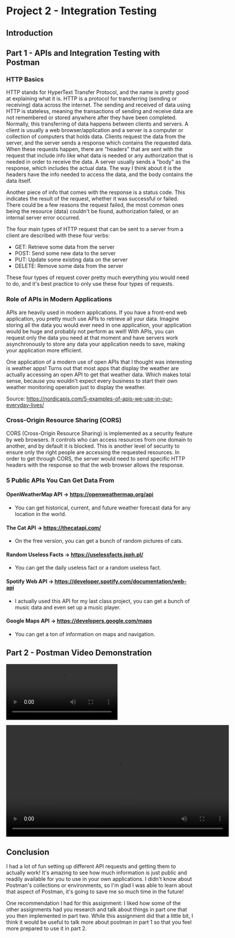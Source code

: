 # Project 2 - Integration Testing

## Introduction

## Part 1 - APIs and Integration Testing with Postman

### HTTP Basics

HTTP stands for HyperText Transfer Protocol, and the name is pretty good at explaining what it is. HTTP is a protocol for transferring (sending or receiving) data across the internet. The sending and received of data using HTTP is stateless, meaning the transactions of sending and receive data are not remembered or stored anywhere after they have been completed. Normally, this transferring of data happens between clients and servers. A client is usually a web browser/application and a server is a computer or collection of computers that holds data. Clients request the data from the server, and the server sends a response which contains the requested data. When these requests happen, there are "headers" that are sent with the request that include info like what data is needed or any authorization that is needed in order to receive the data. A server usually sends a "body" as the response, which includes the actual data. The way I think about it is the headers have the info needed to access the data, and the body contains the data itself.

Another piece of info that comes with the response is a status code. This indicates the result of the request, whether it was successful or failed. There could be a few reasons the request failed, the most common ones being the resource (data) couldn't be found, authorization failed, or an internal server error occurred.

The four main types of HTTP request that can be sent to a server from a client are described with these four verbs:

- GET: Retrieve some data from the server
- POST: Send some new data to the server
- PUT: Update some existing data on the server
- DELETE: Remove some data from the server

These four types of request cover pretty much everything you would need to do, and it's best practice to only use these four types of requests.

### Role of APIs in Modern Applications

APIs are heavily used in modern applications. If you have a front-end web application, you pretty much use APIs to retrieve all your data. Imagine storing all the data you would ever need in one application, your application would be huge and probably not perform as well! With APIs, you can request only the data you need at that moment and have servers work asynchronously to store any data your application needs to save, making your application more efficient.

One application of a modern use of open APIs that I thought was interesting is weather apps! Turns out that most apps that display the weather are actually accessing an open API to get that weather data. Which makes total sense, because you wouldn't expect every business to start their own weather monitoring operation just to display the weather.

Source: https://nordicapis.com/5-examples-of-apis-we-use-in-our-everyday-lives/

### Cross-Origin Resource Sharing (CORS)

CORS (Cross-Origin Resource Sharing) is implemented as a security feature by web browsers. It controls who can access resources from one domain to another, and by default it is blocked. This is another level of security to ensure only the right people are accessing the requested resources. In order to get through CORS, the server would need to send specific HTTP headers with the response so that the web browser allows the response.

### 5 Public APIs You Can Get Data From

#### OpenWeatherMap API -> https://openweathermap.org/api

- You can get historical, current, and future weather forecast data for any location in the world.

#### The Cat API -> https://thecatapi.com/

- On the free version, you can get a bunch of random pictures of cats.

#### Random Useless Facts -> https://uselessfacts.jsph.pl/

- You can get the daily useless fact or a random useless fact.

#### Spotify Web API -> https://developer.spotify.com/documentation/web-api

- I actually used this API for my last class project, you can get a bunch of music data and even set up a music player.

#### Google Maps API -> https://developers.google.com/maps

- You can get a ton of information on maps and navigation.

## Part 2 - Postman Video Demonstration

![Postman Demo](./videos/postman_demo.mp4)

<video width="600" controls>
  <source src="./videos/postman_demo.mp4" type="video/mp4">
</video>


## Conclusion

I had a lot of fun setting up different API requests and getting them to actually work! It's amazing to see how much information is just public and readily available for you to use in your own applications. I didn't know about Postman's collections or environments, so I'm glad I was able to learn about that aspect of Postman, it's going to save me so much time in the future!

One recommendation I had for this assignment: I liked how some of the other assignments had you research and talk about things in part one that you then implemented in part two. While this assignment did that a little bit, I think it would be useful to talk more about postman in part 1 so that you feel more prepared to use it in part 2.

